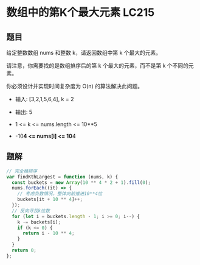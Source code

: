 # 数组中的第K个最大元素 LC215

## 题目
给定整数数组 nums 和整数 k，请返回数组中第 k 个最大的元素。

请注意，你需要找的是数组排序后的第 k 个最大的元素，而不是第 k 个不同的元素。

你必须设计并实现时间复杂度为 O(n) 的算法解决此问题。

* 输入: [3,2,1,5,6,4], k = 2
* 输出: 5

* 1 <= k <= nums.length <= 10**5
* -10**4 <= nums[i] <= 10**4

## 题解
```javascript
// 完全桶排序
var findKthLargest = function (nums, k) {
  const buckets = new Array(10 ** 4 * 2 + 1).fill(0);
  nums.forEach((it) => {
    // 考虑负数情况，整体向前推进10**4位
    buckets[it + 10 ** 4]++;
  });
  // 反向寻找k位数
  for (let i = buckets.length - 1; i >= 0; i--) {
    k -= buckets[i];
    if (k <= 0) {
      return i - 10 ** 4;
    }
  }
  return 0;
};
```
